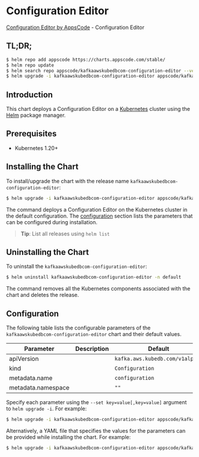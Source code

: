 # Configuration Editor

[Configuration Editor by AppsCode](https://appscode.com) - Configuration Editor

## TL;DR;

```bash
$ helm repo add appscode https://charts.appscode.com/stable/
$ helm repo update
$ helm search repo appscode/kafkaawskubedbcom-configuration-editor --version=v0.22.0
$ helm upgrade -i kafkaawskubedbcom-configuration-editor appscode/kafkaawskubedbcom-configuration-editor -n default --create-namespace --version=v0.22.0
```

## Introduction

This chart deploys a Configuration Editor on a [Kubernetes](http://kubernetes.io) cluster using the [Helm](https://helm.sh) package manager.

## Prerequisites

- Kubernetes 1.20+

## Installing the Chart

To install/upgrade the chart with the release name `kafkaawskubedbcom-configuration-editor`:

```bash
$ helm upgrade -i kafkaawskubedbcom-configuration-editor appscode/kafkaawskubedbcom-configuration-editor -n default --create-namespace --version=v0.22.0
```

The command deploys a Configuration Editor on the Kubernetes cluster in the default configuration. The [configuration](#configuration) section lists the parameters that can be configured during installation.

> **Tip**: List all releases using `helm list`

## Uninstalling the Chart

To uninstall the `kafkaawskubedbcom-configuration-editor`:

```bash
$ helm uninstall kafkaawskubedbcom-configuration-editor -n default
```

The command removes all the Kubernetes components associated with the chart and deletes the release.

## Configuration

The following table lists the configurable parameters of the `kafkaawskubedbcom-configuration-editor` chart and their default values.

|     Parameter      | Description |                  Default                   |
|--------------------|-------------|--------------------------------------------|
| apiVersion         |             | <code>kafka.aws.kubedb.com/v1alpha1</code> |
| kind               |             | <code>Configuration</code>                 |
| metadata.name      |             | <code>configuration</code>                 |
| metadata.namespace |             | <code>""</code>                            |


Specify each parameter using the `--set key=value[,key=value]` argument to `helm upgrade -i`. For example:

```bash
$ helm upgrade -i kafkaawskubedbcom-configuration-editor appscode/kafkaawskubedbcom-configuration-editor -n default --create-namespace --version=v0.22.0 --set apiVersion=kafka.aws.kubedb.com/v1alpha1
```

Alternatively, a YAML file that specifies the values for the parameters can be provided while
installing the chart. For example:

```bash
$ helm upgrade -i kafkaawskubedbcom-configuration-editor appscode/kafkaawskubedbcom-configuration-editor -n default --create-namespace --version=v0.22.0 --values values.yaml
```
